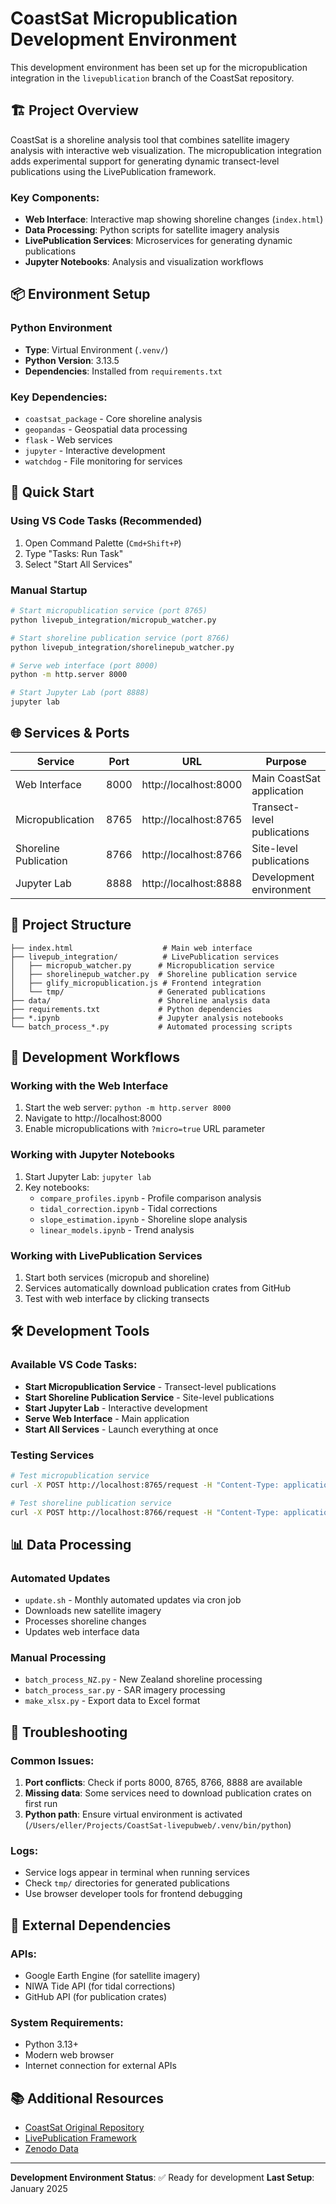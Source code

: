 # CoastSat Micropublication Development Environment

This development environment has been set up for the micropublication integration in the `livepublication` branch of the CoastSat repository.

## 🏗️ Project Overview

CoastSat is a shoreline analysis tool that combines satellite imagery analysis with interactive web visualization. The micropublication integration adds experimental support for generating dynamic transect-level publications using the LivePublication framework.

### Key Components:
- **Web Interface**: Interactive map showing shoreline changes (`index.html`)
- **Data Processing**: Python scripts for satellite imagery analysis
- **LivePublication Services**: Microservices for generating dynamic publications
- **Jupyter Notebooks**: Analysis and visualization workflows

## 📦 Environment Setup

### Python Environment
- **Type**: Virtual Environment (`.venv/`)
- **Python Version**: 3.13.5
- **Dependencies**: Installed from `requirements.txt`

### Key Dependencies:
- `coastsat_package` - Core shoreline analysis
- `geopandas` - Geospatial data processing
- `flask` - Web services
- `jupyter` - Interactive development
- `watchdog` - File monitoring for services

## 🚀 Quick Start

### Using VS Code Tasks (Recommended)
1. Open Command Palette (`Cmd+Shift+P`)
2. Type "Tasks: Run Task"
3. Select "Start All Services"

### Manual Startup
```bash
# Start micropublication service (port 8765)
python livepub_integration/micropub_watcher.py

# Start shoreline publication service (port 8766)  
python livepub_integration/shorelinepub_watcher.py

# Serve web interface (port 8000)
python -m http.server 8000

# Start Jupyter Lab (port 8888)
jupyter lab
```

## 🌐 Services & Ports

| Service | Port | URL | Purpose |
|---------|------|-----|---------|
| Web Interface | 8000 | http://localhost:8000 | Main CoastSat application |
| Micropublication | 8765 | http://localhost:8765 | Transect-level publications |
| Shoreline Publication | 8766 | http://localhost:8766 | Site-level publications |
| Jupyter Lab | 8888 | http://localhost:8888 | Development environment |

## 📁 Project Structure

```
├── index.html                    # Main web interface
├── livepub_integration/          # LivePublication services
│   ├── micropub_watcher.py      # Micropublication service
│   ├── shorelinepub_watcher.py  # Shoreline publication service
│   ├── glify_micropublication.js # Frontend integration
│   └── tmp/                     # Generated publications
├── data/                        # Shoreline analysis data
├── requirements.txt             # Python dependencies
├── *.ipynb                      # Jupyter analysis notebooks
└── batch_process_*.py           # Automated processing scripts
```

## 🔧 Development Workflows

### Working with the Web Interface
1. Start the web server: `python -m http.server 8000`
2. Navigate to http://localhost:8000
3. Enable micropublications with `?micro=true` URL parameter

### Working with Jupyter Notebooks
1. Start Jupyter Lab: `jupyter lab`
2. Key notebooks:
   - `compare_profiles.ipynb` - Profile comparison analysis
   - `tidal_correction.ipynb` - Tidal corrections
   - `slope_estimation.ipynb` - Shoreline slope analysis
   - `linear_models.ipynb` - Trend analysis

### Working with LivePublication Services
1. Start both services (micropub and shoreline)
2. Services automatically download publication crates from GitHub
3. Test with web interface by clicking transects

## 🛠️ Development Tools

### Available VS Code Tasks:
- **Start Micropublication Service** - Transect-level publications
- **Start Shoreline Publication Service** - Site-level publications  
- **Start Jupyter Lab** - Interactive development
- **Serve Web Interface** - Main application
- **Start All Services** - Launch everything at once

### Testing Services
```bash
# Test micropublication service
curl -X POST http://localhost:8765/request -H "Content-Type: application/json" -d '{"id": "test-transect-id"}'

# Test shoreline publication service  
curl -X POST http://localhost:8766/request -H "Content-Type: application/json" -d '{"id": "test-site-id"}'
```

## 📊 Data Processing

### Automated Updates
- `update.sh` - Monthly automated updates via cron job
- Downloads new satellite imagery
- Processes shoreline changes
- Updates web interface data

### Manual Processing
- `batch_process_NZ.py` - New Zealand shoreline processing
- `batch_process_sar.py` - SAR imagery processing
- `make_xlsx.py` - Export data to Excel format

## 🚨 Troubleshooting

### Common Issues:

1. **Port conflicts**: Check if ports 8000, 8765, 8766, 8888 are available
2. **Missing data**: Some services need to download publication crates on first run
3. **Python path**: Ensure virtual environment is activated (`/Users/eller/Projects/CoastSat-livepubweb/.venv/bin/python`)

### Logs:
- Service logs appear in terminal when running services
- Check `tmp/` directories for generated publications
- Use browser developer tools for frontend debugging

## 🔗 External Dependencies

### APIs:
- Google Earth Engine (for satellite imagery)
- NIWA Tide API (for tidal corrections)
- GitHub API (for publication crates)

### System Requirements:
- Python 3.13+
- Modern web browser
- Internet connection for external APIs

## 📚 Additional Resources

- [CoastSat Original Repository](https://github.com/kvos/CoastSat)
- [LivePublication Framework](https://github.com/UoA-eResearch/LivePublication)
- [Zenodo Data](https://zenodo.org/records/15614554)

---

**Development Environment Status**: ✅ Ready for development
**Last Setup**: January 2025
